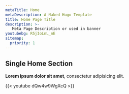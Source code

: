 ```yaml
---
metaTitle: Home
metaDescription: A Naked Hugo Template
title: Home Page Title
description: >-
   Meta Page Description or used in banner
youtubebg: R5jIoLnL_nE
sitemap:
  priority: 1
---
```


## Single Home Section

**Lorem ipsum dolor sit amet**, consectetur adipisicing elit.

{{< youtube dQw4w9WgXcQ >}}
